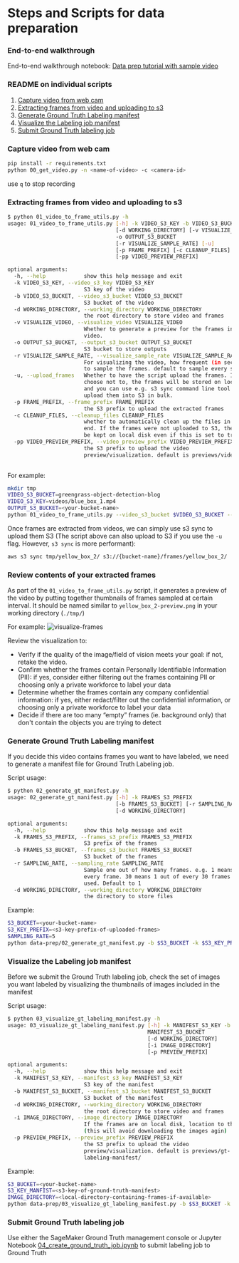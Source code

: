 # Steps and Scripts for data preparation

### End-to-end walkthrough

End-to-end walkthrough notebook: [Data prep tutorial with sample video](./Data%20prep%20tutorial%20with%20sample%20video.ipynb)

### README on individual scripts
1. [Capture video from web cam](#00_get_video)
1. [Extracting frames from video and uploading to s3](#01_video_to_frame_utils)
1. [Generate Ground Truth Labeling manifest](#02_generate_gt_manifest)
1. [Visualize the Labeling job manifest](#03)
1. [Submit Ground Truth labeling job](#04)

### <a name="00_get_video"></a> Capture video from web cam 


```bash
pip install -r requirements.txt
python 00_get_video.py -n <name-of-video> -c <camera-id>
```

use `q` to stop recording

### <a name="01_video_to_frame_utils"></a> Extracting frames from video and uploading to s3 
 

```bash
$ python 01_video_to_frame_utils.py -h
usage: 01_video_to_frame_utils.py [-h] -k VIDEO_S3_KEY -b VIDEO_S3_BUCKET
                                  [-d WORKING_DIRECTORY] [-v VISUALIZE_VIDEO]
                                  -o OUTPUT_S3_BUCKET
                                  [-r VISUALIZE_SAMPLE_RATE] [-u]
                                  [-p FRAME_PREFIX] [-c CLEANUP_FILES]
                                  [-pp VIDEO_PREVIEW_PREFIX]

optional arguments:
  -h, --help            show this help message and exit
  -k VIDEO_S3_KEY, --video_s3_key VIDEO_S3_KEY
                        S3 key of the video
  -b VIDEO_S3_BUCKET, --video_s3_bucket VIDEO_S3_BUCKET
                        S3 bucket of the video
  -d WORKING_DIRECTORY, --working_directory WORKING_DIRECTORY
                        the root directory to store video and frames
  -v VISUALIZE_VIDEO, --visualize_video VISUALIZE_VIDEO
                        Whether to generate a preview for the frames in the
                        video.
  -o OUTPUT_S3_BUCKET, --output_s3_bucket OUTPUT_S3_BUCKET
                        S3 bucket to store outputs
  -r VISUALIZE_SAMPLE_RATE, --visualize_sample_rate VISUALIZE_SAMPLE_RATE
                        For visualizing the video, how frequent (in seconds)
                        to sample the frames. default to sample every second.
  -u, --upload_frames   Whether to have the script upload the frames. If you
                        choose not to, the frames will be stored on local disk
                        and you can use e.g. s3 sync command line tool to
                        upload them into S3 in bulk.
  -p FRAME_PREFIX, --frame_prefix FRAME_PREFIX
                        the S3 prefix to upload the extracted frames
  -c CLEANUP_FILES, --cleanup_files CLEANUP_FILES
                        whether to automatically clean up the files in the
                        end. If the frames were not uploaded to S3, they will
                        be kept on local disk even if this is set to true
  -pp VIDEO_PREVIEW_PREFIX, --video_preview_prefix VIDEO_PREVIEW_PREFIX
                        the S3 prefix to upload the video
                        preview/visualization. default is previews/video/
                        
```

For example:

```bash
mkdir tmp
VIDEO_S3_BUCKET=greengrass-object-detection-blog
VIDEO_S3_KEY=videos/blue_box_1.mp4
OUTPUT_S3_BUCKET=<your-bucket-name>
python 01_video_to_frame_utils.py --video_s3_bucket $VIDEO_S3_BUCKET --video_s3_key $VIDEO_S3_KEY --working_directory tmp/ --visualize_video True --visualize_sample_rate 1 -o $OUTPUT_S3_BUCKET
```

Once frames are extracted from videos, we can simply use s3 sync to upload them S3 (The script above can also upload to S3 if you use the `-u` flag. However, `s3 sync` is more performant): 

```bash
aws s3 sync tmp/yellow_box_2/ s3://{bucket-name}/frames/yellow_box_2/
```

### Review contents of your extracted frames 

As part of the `01_video_to_frame_utils.py` script, it generates a preview of the video by putting together thumbnails of frames sampled at certain interval. It should be named similar to `yellow_box_2-preview.png` in your working directory (`./tmp/`)
 
For example: 
![visualize-frames](./imgs/visualize-frames.png)

Review the visualization to:

* Verify if the quality of the image/field of vision meets your goal: if not, retake the video. 
* Confirm whether the frames contain Personally Identifiable Information (PII): if yes, consider either filtering out the frames containing PII or choosing only a private workforce to label your data  
* Determine whether the frames contain any company confidential information: if yes, either redact/filter out the confidential information, or choosing only a private workforce to label your data  
* Decide if there are too many “empty” frames (ie. background only) that don't contain the objects you are trying to detect

### <a name="02_generate_gt_manifest"></a> Generate Ground Truth Labeling manifest 


If you decide this video contains frames you want to have labeled, we need to generate a manifest file for Ground Truth Labeling job.

Script usage: 

```bash
$ python 02_generate_gt_manifest.py -h
usage: 02_generate_gt_manifest.py [-h] -k FRAMES_S3_PREFIX
                                  [-b FRAMES_S3_BUCKET] [-r SAMPLING_RATE]
                                  [-d WORKING_DIRECTORY]

optional arguments:
  -h, --help            show this help message and exit
  -k FRAMES_S3_PREFIX, --frames_s3_prefix FRAMES_S3_PREFIX
                        S3 prefix of the frames
  -b FRAMES_S3_BUCKET, --frames_s3_bucket FRAMES_S3_BUCKET
                        S3 bucket of the frames
  -r SAMPLING_RATE, --sampling_rate SAMPLING_RATE
                        Sample one out of how many frames. e.g. 1 means use
                        every frame. 30 means 1 out of every 30 frames will be
                        used. Default to 1
  -d WORKING_DIRECTORY, --working_directory WORKING_DIRECTORY
                        the directory to store files
```

Example:

```bash
S3_BUCKET=<your-bucket-name>
S3_KEY_PREFIX=<s3-key-prefix-of-uploaded-frames>
SAMPLING_RATE=5
python data-prep/02_generate_gt_manifest.py -b $S3_BUCKET -k $S3_KEY_PREFIX -r $SAMPLING_RATE -d tmp/
```

### <a name="03"></a> Visualize the Labeling job manifest
 

Before we submit the Ground Truth labeling job, check the set of images you want labeled by visualizing the thumbnails of images included in the manifest

Script usage:

```bash
$ python 03_visualize_gt_labeling_manifest.py -h
usage: 03_visualize_gt_labeling_manifest.py [-h] -k MANIFEST_S3_KEY -b
                                            MANIFEST_S3_BUCKET
                                            [-d WORKING_DIRECTORY]
                                            [-i IMAGE_DIRECTORY]
                                            [-p PREVIEW_PREFIX]

optional arguments:
  -h, --help            show this help message and exit
  -k MANIFEST_S3_KEY, --manifest_s3_key MANIFEST_S3_KEY
                        S3 key of the manifest
  -b MANIFEST_S3_BUCKET, --manifest_s3_bucket MANIFEST_S3_BUCKET
                        S3 bucket of the manifest
  -d WORKING_DIRECTORY, --working_directory WORKING_DIRECTORY
                        the root directory to store video and frames
  -i IMAGE_DIRECTORY, --image_directory IMAGE_DIRECTORY
                        If the frames are on local disk, location to the image
                        (this will avoid downloading the images agin)
  -p PREVIEW_PREFIX, --preview_prefix PREVIEW_PREFIX
                        the S3 prefix to upload the video
                        preview/visualization. default is previews/gt-
                        labeling-manifest/
```

Example:

```bash
S3_BUCKET=<your-bucket-name>
S3_KEY_MANFIST=<s3-key-of-ground-truth-manifest>
IMAGE_DIRECTORY=<local-directory-containing-frames-if-available>
python data-prep/03_visualize_gt_labeling_manifest.py -b $S3_BUCKET -k $S3_KEY_MANFIST -i $IMAGE_DIRECTORY
```

### <a name="04"></a> Submit Ground Truth labeling job

Use either the SageMaker Ground Truth management console or Jupyter Notebook [04_create_ground_truth_job.ipynb](./04_create_ground_truth_job.ipynb) to submit labeling job to Ground Truth 
